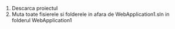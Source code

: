 1. Descarca proiectul
2. Muta toate fisierele si folderele in afara de WebApplication1.sln in folderul WebApplication1
